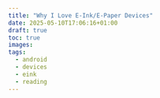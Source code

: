 ```yaml
---
title: "Why I Love E-Ink/E-Paper Devices"
date: 2025-05-10T17:06:16+01:00
draft: true
toc: true
images:
tags:
  - android
  - devices
  - eink
  - reading
---
```


